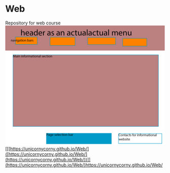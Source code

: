 # Web
Repository for web course
![webмакет.png](https://github.com/Unicornycorny/Web/blob/main/макет.png)
[[[https://unicornycorny.github.io/Web/]([https://unicornycorny.github.io/Web/](https://unicornycorny.github.io/Web/))]](https://unicornycorny.github.io/Web/)https://unicornycorny.github.io/Web/
